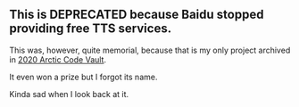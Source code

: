 ## This is DEPRECATED because Baidu stopped providing free TTS services.
This was, however, quite memorial, because that is my only project archived in [2020 Arctic Code Vault](https://archiveprogram.github.com/).

It even won a prize but I forgot its name.

Kinda sad when I look back at it.
